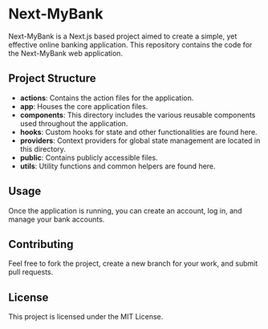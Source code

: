 # Next-MyBank

Next-MyBank is a Next.js based project aimed to create a simple, yet effective online banking application. This repository contains the code for the Next-MyBank web application.

## Project Structure

- **actions**: Contains the action files for the application.
- **app**: Houses the core application files.
- **components**: This directory includes the various reusable components used throughout the application.
- **hooks**: Custom hooks for state and other functionalities are found here.
- **providers**: Context providers for global state management are located in this directory.
- **public**: Contains publicly accessible files.
- **utils**: Utility functions and common helpers are found here.

## Usage

Once the application is running, you can create an account, log in, and manage your bank accounts.

## Contributing

Feel free to fork the project, create a new branch for your work, and submit pull requests.

## License

This project is licensed under the MIT License.
